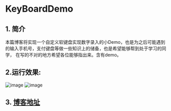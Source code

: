 # KeyBoardDemo
## 1. 简介
本篇博客将实现一个自定义软键盘实现数字录入的小Demo，也是为之后可能遇到的输入手机号，支付键盘等做一些知识上的储备，也是希望能够帮到处于学习的同学，
在写的不对的地方希望各位能够指出来。含有demo。
## 2.运行效果:
![image](https://github.com/crazyzhangxl/KeyBoardDemo/blob/master/app/screenshoots/3.png)
![image](https://github.com/crazyzhangxl/KeyBoardDemo/blob/master/app/screenshoots/2.gif)<br>

## 3. [博客地址](https://blog.csdn.net/crazyZhangxl/article/details/83141724)
